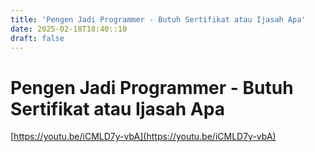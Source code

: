 ```yaml
---
title: 'Pengen Jadi Programmer - Butuh Sertifikat atau Ijasah Apa'
date: 2025-02-18T18:40::10
draft: false
---
```


# Pengen Jadi Programmer - Butuh Sertifikat atau Ijasah Apa

[https://youtu.be/iCMLD7y-vbA](https://youtu.be/iCMLD7y-vbA)
